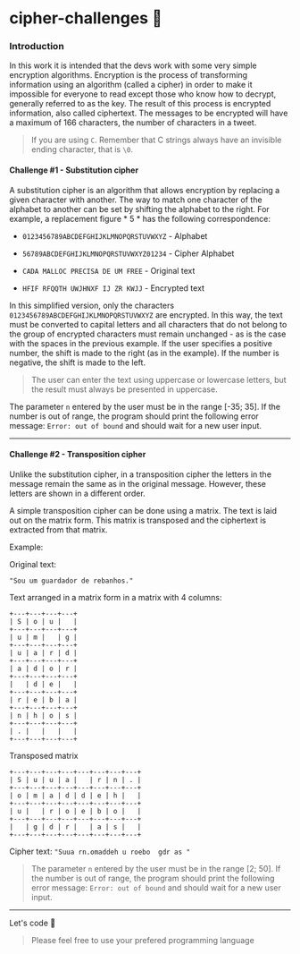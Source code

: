 # cipher-challenges 🔐

### Introduction

In this work it is intended that the devs work with some very simple encryption algorithms.
Encryption is the process of transforming information using an algorithm (called a cipher) in order to
make it impossible for everyone to read except those who know how to decrypt, generally referred to
as the key. The result of this process is encrypted information, also called ciphertext. The messages to be encrypted will have a maximum of 166 characters, the number of characters in a tweet.

> If you are using `C`. Remember that C strings always have an invisible ending character, that is `\0`.

#### Challenge #1 - Substitution cipher<a name="subst"></a>

A substitution cipher is an algorithm that allows encryption by replacing a given character with another.
The way to match one character of the alphabet to another can be set by shifting the alphabet to the right.
For example, a replacement figure * 5 * has the following correspondence:

- `0123456789ABCDEFGHIJKLMNOPQRSTUVWXYZ` - Alphabet 
- `56789ABCDEFGHIJKLMNOPQRSTUVWXYZ01234` - Cipher Alphabet

- `CADA MALLOC PRECISA DE UM FREE` - Original text
- `HFIF RFQQTH UWJHNXF IJ ZR KWJJ` - Encrypted text

In this simplified version, only the characters `0123456789ABCDEFGHIJKLMNOPQRSTUVWXYZ` are encrypted. 
In this way, the text must be converted to capital letters and all characters that do not belong to 
the group of encrypted characters must remain unchanged - as is the case with the spaces in the previous example.
If the user specifies a positive number, the shift is made to the right (as in the example). 
If the number is negative, the shift is made to the left.

> The user can enter the text using uppercase or lowercase letters, but the result must always be presented in uppercase.

The parameter `n` entered by the user must be in the range [-35; 35]. 
If the number is out of range, the program should print the following error message: `Error: out of bound` and should wait
for a new user input.

<hr/>

#### Challenge #2 - Transposition cipher <a name="transp"></a>

Unlike the substitution cipher, in a transposition cipher the letters in the message remain the same as in the original message. However, these letters are shown in a different order.

A simple transposition cipher can be done using a matrix. The text is laid out on the matrix form. This matrix is transposed and the ciphertext is extracted from that matrix.

Example:

Original text:

```
"Sou um guardador de rebanhos."
```

Text arranged in a matrix form in a matrix with 4 columns:

```
+---+---+---+---+
| S | o | u |   |
+---+---+---+---+
| u | m |   | g |
+---+---+---+---+
| u | a | r | d |
+---+---+---+---+
| a | d | o | r |
+---+---+---+---+
|   | d | e |   |
+---+---+---+---+
| r | e | b | a |
+---+---+---+---+
| n | h | o | s |
+---+---+---+---+
| . |   |   |   |
+---+---+---+---+
```

Transposed matrix

```
+---+---+---+---+---+---+---+---+
| S | u | u | a |   | r | n | . |
+---+---+---+---+---+---+---+---+
| o | m | a | d | d | e | h |   |
+---+---+---+---+---+---+---+---+
| u |   | r | o | e | b | o |   |
+---+---+---+---+---+---+---+---+
|   | g | d | r |   | a | s |   |
+---+---+---+---+---+---+---+---+
```

Cipher text:
```"Suua rn.omaddeh u roebo  gdr as "```

> The parameter `n` entered by the user must be in the range [2; 50]. If the number is out of range, the program should print the following error message: `Error: out of bound` and should wait for a new user input.

<hr/>

Let's code 🚀
> Please feel free to use your prefered programming language
